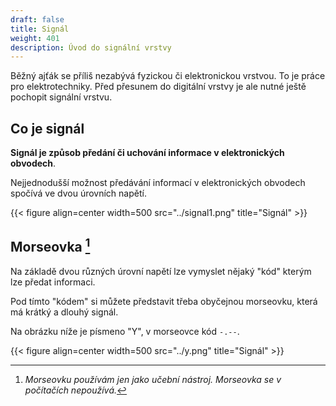 ```yaml
---
draft: false
title: Signál
weight: 401
description: Úvod do signální vrstvy
---
```


Běžný ajťák se příliš nezabývá fyzickou či elektronickou vrstvou. To je práce pro elektrotechniky. Před přesunem do digitální vrstvy je ale nutné ještě pochopit signální vrstvu.

## Co je signál

**Signál je způsob předání či uchování informace v elektronických obvodech**.

Nejjednodušší možnost předávání informací v elektronických obvodech spočívá ve dvou úrovních napětí.

{{< figure align=center width=500 src="../signal1.png" title="Signál" >}}

## Morseovka [^m]

Na základě dvou různých úrovní napětí lze vymyslet nějaký "kód" kterým lze předat informaci.

Pod tímto "kódem" si můžete představit třeba obyčejnou morseovku, která má krátký a dlouhý signál.

Na obrázku níže je písmeno "Y", v morseovce kód `-.--`.

{{< figure align=center width=500 src="../y.png" title="Signál" >}}

[^m]: *Morseovku používám jen jako učební nástroj. Morseovka se v počítačích nepoužívá.*
